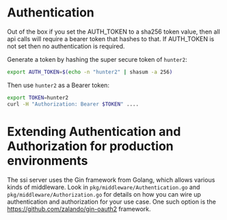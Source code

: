 # Authentication

Out of the box if you set the AUTH_TOKEN to a sha256 token value, then all api calls will require a bearer token that hashes to that. If AUTH_TOKEN is not set then no authentication is required.

Generate a token by hashing the super secure token of `hunter2`:
```sh
export AUTH_TOKEN=$(echo -n "hunter2" | shasum -a 256)
```

Then use `hunter2` as a Bearer token: 

```sh
export TOKEN=hunter2
curl -H "Authorization: Bearer $TOKEN" ....
```

# Extending Authentication and Authorization for production environments

The ssi server uses the Gin framework from Golang, which allows various kinds of middleware. Look in `pkg/middleware/Authentication.go` and `pkg/middleware/Authorization.go` for details on how you can wire up authentication and authorization for your use case. One such option is the https://github.com/zalando/gin-oauth2 framework.

